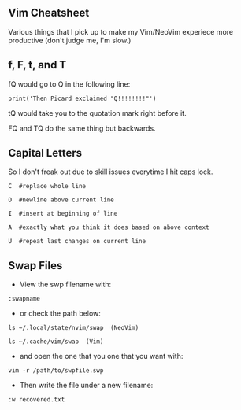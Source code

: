 Vim Cheatsheet
--------------
Various things that I pick up to make my Vim/NeoVim experiece more productive (don't judge me, I'm slow.)    

f, F, t, and T
--------------
fQ would go to Q in the following line:
```
print('Then Picard exclaimed "Q!!!!!!!!"')
```
tQ would take you to the quotation mark right before it. 

FQ and TQ do the same thing but backwards.

Capital Letters
---------------
So I don't freak out due to skill issues everytime I hit caps lock.
```
C  #replace whole line

O  #newline above current line

I  #insert at beginning of line

A  #exactly what you think it does based on above context

U  #repeat last changes on current line

```

Swap Files
----------
* View the swp filename with:
```
:swapname
```

* or check the path below:
```
ls ~/.local/state/nvim/swap  (NeoVim)

ls ~/.cache/vim/swap  (Vim)
```

* and open the one that you one that you want with:
```
vim -r /path/to/swpfile.swp
```

* Then write the file under a new filename:
```
:w recovered.txt
```

